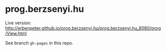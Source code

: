 # prog.berzsenyi.hu

Live version: http://erbenpeter.github.io/prog.berzsenyi.hu/prog.berzsenyi.hu_8080/prog/View.html

See branch `gh-pages` in this repo.
